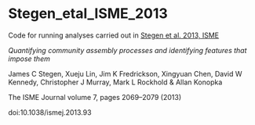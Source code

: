 # Stegen_etal_ISME_2013
Code for running analyses carried out in [Stegen et al. 2013, ISME](https://www.nature.com/articles/ismej201393)

_Quantifying community assembly processes and identifying features that impose them_

James C Stegen, Xueju Lin, Jim K Fredrickson, Xingyuan Chen, David W Kennedy, Christopher J Murray, Mark L Rockhold & Allan Konopka

The ISME Journal volume 7, pages 2069–2079 (2013)

doi:10.1038/ismej.2013.93

